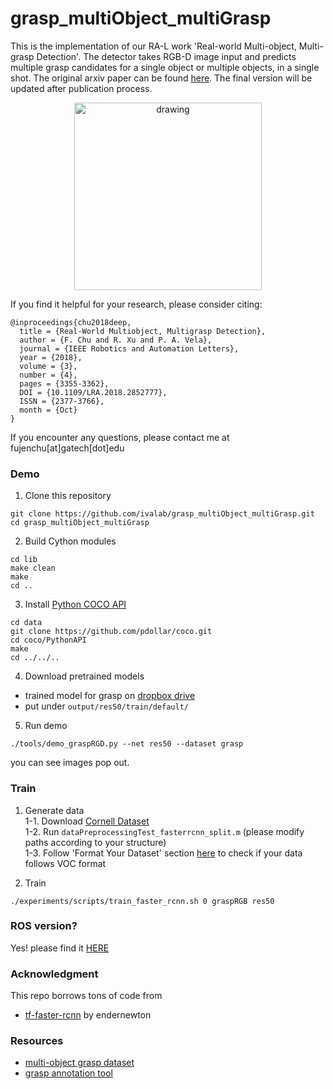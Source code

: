 # grasp_multiObject_multiGrasp

This is the implementation of our RA-L work 'Real-world Multi-object, Multi-grasp Detection'. The detector takes RGB-D image input and predicts multiple grasp candidates for a single object or multiple objects, in a single shot. The original arxiv paper can be found [here](https://arxiv.org/pdf/1802.00520.pdf). The final version will be updated after publication process.

<p align="center">
<img src="https://github.com/ivalab/grasp_multiObject_multiGrasp/blob/master/fig/multi_grasp_multi_object.png" alt="drawing" width="300"/>
</p>

If you find it helpful for your research, please consider citing:

    @inproceedings{chu2018deep,
      title = {Real-World Multiobject, Multigrasp Detection},
      author = {F. Chu and R. Xu and P. A. Vela},
      journal = {IEEE Robotics and Automation Letters},
      year = {2018},
      volume = {3},
      number = {4},
      pages = {3355-3362},
      DOI = {10.1109/LRA.2018.2852777},
      ISSN = {2377-3766},
      month = {Oct}
    }


If you encounter any questions, please contact me at fujenchu[at]gatech[dot]edu


### Demo
1. Clone this repository
```
git clone https://github.com/ivalab/grasp_multiObject_multiGrasp.git
cd grasp_multiObject_multiGrasp
```

2. Build Cython modules
```
cd lib
make clean
make
cd ..
```

3. Install [Python COCO API](https://github.com/cocodataset/cocoapi)
```
cd data
git clone https://github.com/pdollar/coco.git
cd coco/PythonAPI
make
cd ../../..
```

4. Download pretrained models
- trained model for grasp on [dropbox drive](https://www.dropbox.com/s/ldapcpanzqdu7tc/models.zip?dl=0) 
- put under `output/res50/train/default/`

5. Run demo
```
./tools/demo_graspRGD.py --net res50 --dataset grasp
```
you can see images pop out.

### Train
1. Generate data   
1-1. Download [Cornell Dataset](http://pr.cs.cornell.edu/grasping/rect_data/data.php)   
1-2. Run `dataPreprocessingTest_fasterrcnn_split.m` (please modify paths according to your structure)   
1-3. Follow 'Format Your Dataset' section [here](https://github.com/zeyuanxy/fast-rcnn/tree/master/help/train) to check if your data follows VOC format   

2. Train
```
./experiments/scripts/train_faster_rcnn.sh 0 graspRGB res50
```

### ROS version?
Yes! please find it [HERE](https://github.com/ivaROS/ros_deep_grasp)

### Acknowledgment

This repo borrows tons of code from
- [tf-faster-rcnn](https://github.com/endernewton/tf-faster-rcnn) by endernewton

### Resources
- [multi-object grasp dataset](https://github.com/ivalab/grasp_multiObject)
- [grasp annotation tool](https://github.com/ivalab/grasp_annotation_tool)

